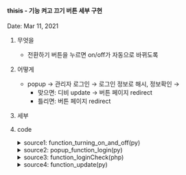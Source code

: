 #### thisis - 기능 켜고 끄기 버튼 세부 구현

Date: Mar 11, 2021

1. 무엇을

   - 전환하기 버튼을 누르면 on/off가 자동으로 바뀌도록

2. 어떻게

   - popup → 관리자 로그인 → 로그인 정보로 해시, 정보확인 →
     - 맞으면: 디비 update → 버튼 페이지 redirect
     - 틀리면: 버튼 페이지 redirect

3. 세부

4. code

   <details>
       <summary>source1: function_turning_on_and_off(py)</summary>

   ![source1](https://user-images.githubusercontent.com/58647487/115884194-9871c600-a489-11eb-8575-0a1ad8b3faa9.png)

   ```python
   # 테이블의 버튼을 form으로 감싸기
   print('''<td align = "center">
   							<form name = "popup_send_id">
   							<input type = "hidden" name = "rowId" value = '''+str(result['id'])+'''>
   							<input type = "hidden" name = "rightRoute" value = "yes">
   							<button onclick = "turnOnandOff(this.form);">전환하기</button>
   							</form>
   						</td>
   	    </tr>
   	    	''')

   # 소스 맨 아래에 script 추가하기
   print('''<script>
   		function turnOnandOff(form){

   			window.open("popup_function_login.py", "popup_function_login",
   									"width = 470, height = 180, top = 100, left = 100");

   			form.target = "popup_function_login";
   			form.action = "popup_function_login.py";
   			form.submit();

   		}

   	</script>''')
   # 추가!
   ```

   - 팝업창 파일 이름: popup_function_login(py)

   - 팝업창 target: popup_function_login

   - 팝업창 옵션: width, height, top, left ...

   - update할 function의 id를 hidden으로 넘기기 위한 form의 target, action을 설정

     ⇒ submit!
     </details>

   <details>
     <summary>source2: popup_function_login(py)</summary>
    
    ![source2](https://user-images.githubusercontent.com/58647487/115884202-99a2f300-a489-11eb-9aed-fce5256100a1.png)

   ```python
     #!/usr/bin/python3
   # -*- coding: utf-8 -*-
   print("Content-type:text/html;charset=utf-8\r\n")

   #######################################################

   import sys
   import codecs
   import cgi
   import cgitb
   import json
   import pymysql
   sys.path.insert(0,'/var/www/html/thisis_py/db')
   from db_proc import db

   sys.stdout = codecs.getwriter("utf-8") (sys.stdout.detach())
   cgitb.enable()

   #######################################################

   form = cgi.FieldStorage()
   row_Id = form.getvalue('rowId')

   ####################

   print('''<!DOCTYPE html>
   	<head>
   	  <meta charset="UTF-8">
   	  <title>Check password</title>
   	</head>
   	<body>
   	<div align="center">
   	<h2>Admin</h2>
   	<form action = "function_loginCheck.php" method = "post">
   	<input type="hidden" name="rowId" value='''+row_Id+'''>
   	<b>ID</b>: <input type="text" name="id"><br>
   	<b>PW</b>: <input type="password" name="pass"><br><br>
   	<input type="submit" value="Login">
   	</form>
   	</div>
   	</body>
   </html>'''
   )
   ```

   - hidden으로 받은 rowId를 또 다른 폼으로 넘기기 위해 hidden으로 또 보냄
   - input을 통해 관리자 id, pw를 받아서 function_loginCheck(php)로 넘김
   </details>

    <details>
    <summary>source3: function_loginCheck(php)</summary>

   ```php
   <?php
   session_cache_expire(30);
   session_start();
   include "../../thisis/db/connect.php";

   $id = $_POST['id'];
   $pass = $_POST['pass'];
   $row_Id = $_POST['rowId'];

   $sql = "SELECT * FROM Management WHERE id = '".$id."'";
   $result = mysqli_query($connect, $sql);
   $row = mysqli_fetch_array($result);
   $hash = $row['password'];

   if(password_verify($pass, $hash)){
       $_SESSION['isLogin']=true;
       echo '
       	<!DOCTYPE html>
       	<head></head>
       	<body>
       		<form action="function_update(.py)" method="post" name="form_sending_id">
       		<input type="hidden" name="rowId" value='.$row_Id.'>
       		</form>
       	</body>
       	<script>
       		document.form_sending_id.submit();
       	</script>
       	</html>
       ';
   }
   else{
       echo "
       <script>
       	self.close();
       	alert('아이디 및 비밀번호를 다시 시도하세요');
       </script>
       ";
   }
   ?>
   ```

   - post로 받은 id, pass, rowId를 저장
   - Management 테이블에서 id 조회 → 해시처리해서 테이블에 저장된 pw와 form에서 받아온 pw를 password_verify 함수를 통해 비교하여
     - 맞으면 → update위해 id 넘기기
     - 틀리면 → 창 닫고 alert 띄우기
     </details>

    <details><summary>source4: function_update(py)</summary>

   ```python
   #!/usr/bin/python3
   # -*- coding: utf-8 -*-
   print("Content-type:text/html;charset=utf-8\r\n")

   #######################################################

   import sys
   import codecs
   import cgi
   import cgitb
   import json
   import pymysql
   sys.path.insert(0,'/var/www/html/thisis_py/db')
   from db_proc import db

   sys.stdout = codecs.getwriter("utf-8") (sys.stdout.detach())
   cgitb.enable()

   #######################################################

   form = cgi.FieldStorage()
   row_Id = form.getvalue('rowId')

   ###############################

   cur = db.cursor(pymysql.cursors.DictCursor)
   sql = f'SELECT on_off FROM function_on_off WHERE id = {row_Id}'
   cur.execute(sql)

   function_On_Off = cur.fetchone()

   if(function_On_Off['on_off'] == 1): # on이면
   	sql = f'UPDATE function_on_off SET on_off = false WHERE id = {row_Id}'
   else: # off면
   	sql = f'UPDATE function_on_off SET on_off = true WHERE id = {row_Id}'

   cur.execute(sql)
   db.commit()
   db.close()

   print('''
   	<script>
   		alert("변경되었습니다!");
   		//opener.parent.location="function_turning_on_and_off.py";
   		window.close();
   	</script>'''
   			)
   ```

   - form에서 받아온 id를 통해 해당 열의 on_off를 변경하기
   - 변경이 완료되면 alert 띄우고 source1을 새로고침, popup 닫기
   </details>
